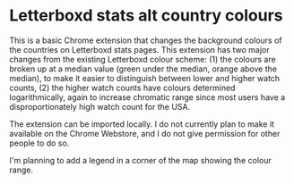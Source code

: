 # Letterboxd stats alt country colours

This is a basic Chrome extension that changes the background colours of the countries on Letterboxd stats pages. This extension has two major changes from the existing Letterboxd colour scheme: (1) the colours are broken up at a median value (green under the median, orange above the median), to make it easier to distinguish between lower and higher watch counts, (2) the higher watch counts have colours determined logarithmically, again to increase chromatic range since most users have a disproportionately high watch count for the USA.

The extension can be imported locally. I do not currently plan to make it available on the Chrome Webstore, and I do not give permission for other people to do so.

I'm planning to add a legend in a corner of the map showing the colour range.
